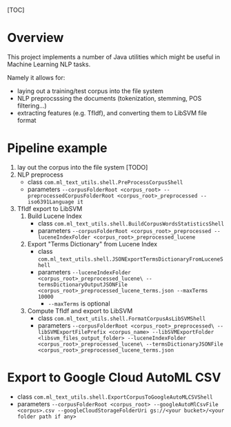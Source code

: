 [TOC]

# Overview

This project implements a number of Java utilities which might be useful in Machine Learning NLP tasks.

Namely it allows for:

* laying out a training/test corpus into the file system
* NLP preprocsssing the documents (tokenization, stemming, POS filtering...)
* extracting features (e.g. TfIdf), and converting them to LibSVM file format

# Pipeline example

1. lay out the corpus into the file system [TODO]
1. NLP preprocess
    * class `com.ml_text_utils.shell.PreProcessCorpusShell`
    * parameters `--corpusFolderRoot <corpus_root> --preprocessedCorpusFolderRoot <corpus_root>_preprocessed --iso6391Language it`
1. TfIdf export to LibSVM
    1. Build Lucene Index
        * class `com.ml_text_utils.shell.BuildCorpusWordsStatisticsShell`
        * parameters `--corpusFolderRoot <corpus_root>_preprocessed --luceneIndexFolder <corpus_root>_preprocessed_lucene`
    1. Export "Terms Dictionary" from Lucene Index
        * class `com.ml_text_utils.shell.JSONExportTermsDictionaryFromLuceneShell`
        * parameters `--luceneIndexFolder <corpus_root>_preprocessed_lucene\ --termsDictionaryOutputJSONFile <corpus_root>_preprocessed_lucene_terms.json --maxTerms 10000`
            * `--maxTerms` is optional
    1. Compute TfIdf and export to LibSVM
        * class `com.ml_text_utils.shell.FormatCorpusAsLibSVMShell`
        * parameters `--corpusFolderRoot <corpus_root>_preprocessed\ --libSVMExportFilePrefix <corpus_name> --libSVMExportFolder <libsvm_files_output_folder> --luceneIndexFolder <corpus_root>_preprocessed_lucene\ --termsDictionaryJSONFile <corpus_root>_preprocessed_lucene_terms.json`

# Export to Google Cloud AutoML CSV

* class `com.ml_text_utils.shell.ExportCorpusToGoogleAutoMLCSVShell`
* parameters `--corpusFolderRoot <corpus_root> --googleAutoMlCsvFile <corpus>.csv --googleCloudStorageFolderUri gs://<your bucket>/<your folder path if any>`
